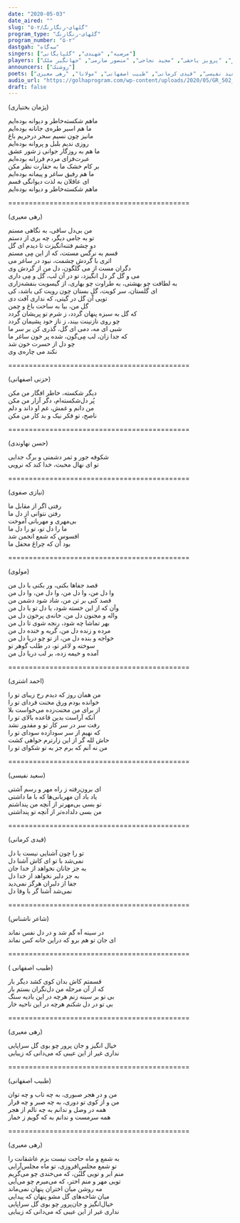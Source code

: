```yaml
---
date: "2020-05-03"
date_aired: ""
slug: "گلهای-رنگارنگ/۵۰۲"
program_type: "گلهای-رنگارنگ"
program_number: "۵۰۲"
dastgah: "سه‌گاه"
singers: ["مرضیه", "شهیدی", "گلپایگانی"]
players: ["مرتضی محجوبی", "جواد معروفی", "احمد عبادی", "جلیل شهناز", "پرویز یاحقی", "مجید نجاحی", "منصور صارمی", "جهانگیر ملک"]
announcers: ["روشنک"]
poets: ["پژمان بختیاری", "حزنی اصفهانی", "حسن نهاوندی", "نیازی صفوی", "احمد اشتری", "سعید نفیسی", "قیدی کرمانی", "طبیب اصفهانی", "مولانا", "رهی معیری"]
audio_url: "https://golhaprogram.com/wp-content/uploads/2020/05/GR_502_Marzieh_Shahidi_Golpayegani.mp3"
draft: false
---
```


(پژمان بختیاری)  

ماهم شکسته‌خاطر و دیوانه بوده‌ایم  
ما هم اسیر طره‌ی جانانه بوده‌ایم  
مانیز چون نسیم سحر درحریم باغ  
روزی ندیم بلبل و پروانه بوده‌ایم  
ما هم به روزگار جوانی ز شور عشق  
عبرت‌فزای مردم فرزانه بوده‌ایم  
بر کام خشک ما به حقارت نظر مکن  
ما هم رفیق ساغر و پیمانه بوده‌ایم  
ای عاقلان به لذت دیوانگی قسم  
ماهم شکسته‌خاطر و دیوانه بوده‌ایم  

============================================  

(رهی معیری)  

من بی‌دل ساقی، به نگاهی مستم  
تو به جامی دیگر، چه بری از دستم  
دو چشم فتنه‌انگیزت تا دیدم ای گل  
قسم به نرگس مستت، که از این مِی مستم  
اثری با گردش چشمت، نبود در ساغر می  
دگران مست از می گلگون، دل من از گردش وی  
می و گل گر دل انگیزد، تو در آن لب، گل و مِی داری  
به لطافت چو بهشتی، به طراوت چو بهاری، از گیسویت بنفشه‌زاری  
ای گلستان، سر کویت، گلِ بستان چون رویت کی باشد، کی  
تویی آن گل در گیتی، که نداری آفت دی  
گل من، بیا به ساحت باغ و چمن  
که گل به سبزه پنهان گردد، ز شرم تو پریشان گردد  
چو روی نازنینت بیند، ز ناز خود پشیمان گردد  
شبی ای مه، دمی ای گل، گذری کن بر سر ما  
که جدا زان، لب مِی‌گون، شده پر خون ساغر ما  
چو دل از حسرت خون شد  
نکند می چاره‌ی وی  

============================================  

(حزنی اصفهانی)  

دیگر شکسته، خاطر افگار من مکن  
پُر دل‌شکسته‌ام، دگر آزار من مکن  
من دانم و غمش، غم او داند و دلم  
ناصح، تو فکر نیک و بد کار من مکن  

============================================  

(حسن نهاوندی)  

شکوفه جور و ثمر دشمنی و برگ جدایی  
تو ای نهال محبت، خدا کند که نرویی  

============================================  

(نیازی صفوی)  

رفتی اگر از مقابل ما  
رفتن نتوانی از دل ما  
بی‌مهری و مهربانی آموخت  
ما را دل تو، تو را دل ما  
افسوس كه شمع انجمن شد  
بود آن که چراغ محفل ما  

============================================  

(مولوی)  

قصد جفاها بکنی، ور بکنی با دل من  
وا دل من، وا دل من، وا دل من، وا دل من  
قصد کنی بر تن من، شاد شود دشمن من  
وآن که از این خسته شود، یا دل تو یا دل من  
واله و مجنون دل من، خانه‌ی پرخون دل من  
بهر تماشا چه شود، رنجه شوی تا دل من  
مرده و زنده دل من، گریه و خنده دل من  
خواجه و بنده دل من، از تو چو دریا دل من  
سوخته و لاغر تو، در طلب گوهر تو  
آمده و خیمه زده، بر لب دریا دل من  

============================================  

(احمد اشتری)  

من همان روز که دیدم رخ زیبای تو را  
خوانده بودم ورق محنت فردای تو را  
از برای من محنت‌زده می‌خواست بلا  
آنکه آراست بدین قاعده بالای تو را  
رفت سر در سر کار تو و مقدور نشد  
که نهیم از سر سودازده سودای تو را  
حاش لله گر از این زارترم خواهی کشت  
من نه آنم که برم جز به تو شکوای تو را  

============================================  

(سعید نفیسی)  

ای برون‌رفته ز راه مهر و رسم آشتی  
یاد باد آن مهربانی‌ها که با ما داشتی  
تو بسی بی‌مهرتر از آنچه من پنداشتم  
من بسی دلداده‌تر از آنچه تو پنداشتی  

============================================  

(قیدی کرمانی)  

تو را چون آشنایی نیست با دل  
نمی‌شد با تو ای کاش آشنا دل  
به جز جانان نخواهد از خدا جان  
به جز دلبر نخواهد از خدا دل  
جفا از دلبران هرگز نمی‌دید  
نمی‌شد آشنا گر با وفا دل  

============================================  

(شاعر ناشناس)  

در سینه آه گم شد و در دل نفس نماند  
ای جان تو هم برو که دراین خانه کس نماند  

============================================  

( طبیب اصفهانی)  

قسمتم کاش بدان کوی کشد دیگر بار  
که از آن مرحله من دل‌نگران بستم بار  
بی تو بر سینه زنم هرچه در این بادیه سنگ  
بی تو در دل شکنم هرچه در این ناحیه خار  

============================================  

(رهی معیری)  

خیال انگیز و جان پرور چو بوی گل سراپایی  
نداری غیر از این عیبی که می‌دانی که زیبایی  

============================================  

(طبیب اصفهانی)  

من و در هجر صبوری، به چه تاب و چه توان  
من و از کوی تو دوری، به چه صبر و چه قرار  
همه در وصل و ندانم به چه نالم از هجر  
همه سرمست و ندانم به که گویم ز خمار  

============================================  

(رهی معیری)  

به شمع و ماه حاجت نیست بزم عاشقانت را  
تو شمع مجلس‌افروزی، تو ماه مجلس‌آرایی  
منم ابر و تویی گلبُن، که می‌خندی چو می‌گریم  
تویی مهر و منم اختر، که می‌میرم چو می‌آیی  
مه روشن میان اختران پنهان نمی‌ماند  
میان شاخه‌های گل مشو پنهان که پیدایی  
خیال‌انگیز و جان‌پرور چو بوی گل سراپایی  
نداری غیر از این عیبی که می‌دانی که زیبایی  
